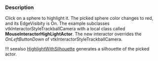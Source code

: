 ### Description

Click on a sphere to highlight it. The picked sphere color changes to red, and its EdgeVisibity is On. The example subclasses vtkInteractorStyleTrackballCamera with a local class called **MouseInteractorHighLightActor**. The new interactor overrides the *OnLeftButtonDown* of vtkInteractorStyleTrackballCamera.

!!! seealso
    [HighlightWithSilhouette](../HighlightWithSilhouette) generates a silhouette of the picked actor.
